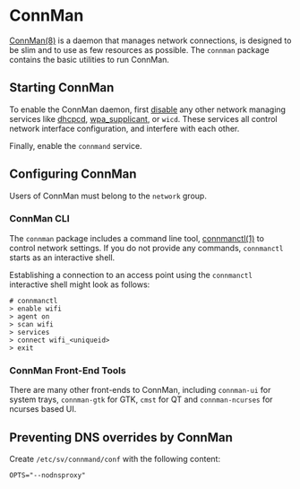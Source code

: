 # ConnMan

[ConnMan(8)](https://man.voidlinux.org/connman.8) is a daemon that manages
network connections, is designed to be slim and to use as few resources as
possible. The `connman` package contains the basic utilities to run ConnMan.

## Starting ConnMan

To enable the ConnMan daemon, first [disable](../services/index.md) any other
network managing services like [dhcpcd](./index.md#dhcpcd),
[wpa_supplicant](./wpa_supplicant.md), or `wicd`. These services all control
network interface configuration, and interfere with each other.

Finally, enable the `connmand` service.

## Configuring ConnMan

Users of ConnMan must belong to the `network` group.

### ConnMan CLI

The `connman` package includes a command line tool,
[connmanctl(1)](https://man.voidlinux.org/connmanctl.1) to control network
settings. If you do not provide any commands, `connmanctl` starts as an
interactive shell.

Establishing a connection to an access point using the `connmanctl` interactive
shell might look as follows:

```
# connmanctl
> enable wifi
> agent on
> scan wifi
> services
> connect wifi_<uniqueid>
> exit
```

### ConnMan Front-End Tools

There are many other front-ends to ConnMan, including `connman-ui` for system
trays, `connman-gtk` for GTK, `cmst` for QT and `connman-ncurses` for ncurses
based UI.

## Preventing DNS overrides by ConnMan

Create `/etc/sv/connmand/conf` with the following content:

```
OPTS="--nodnsproxy"
```
